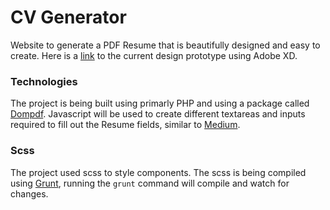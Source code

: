 # CV Generator
Website to generate a PDF Resume that is beautifully designed and easy to create. Here is a [link](https://goo.gl/umfPpW) to the current design prototype using Adobe XD.

### Technologies
The project is being built using primarly PHP and using a package called [Dompdf](https://github.com/dompdf/dompdf). Javascript will be used to create different textareas and inputs required to fill out the Resume fields, similar to [Medium](https://medium.com/).

### Scss
The project used scss to style components. The scss is being compiled using [Grunt](https://gruntjs.com/), running the `grunt` command will compile and watch for changes.
